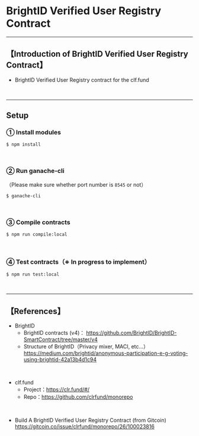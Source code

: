 # BrightID Verified User Registry Contract

***
## 【Introduction of BrightID Verified User Registry Contract】
- BrightID Verified User Registry contract for the clf.fund


&nbsp;

***

## Setup
### ① Install modules
```
$ npm install
```

<br>

### ② Run ganache-cli
（Please make sure whether port number is `8545` or not）
```
$ ganache-cli
```

<br>

### ③ Compile contracts
```
$ npm run compile:local
```

<br>

### ④ Test contracts（※ In progress to implement）
```
$ npm run test:local
```


&nbsp;

***

## 【References】
- BrightID
  - BrightID contracts (v4)：
https://github.com/BrightID/BrightID-SmartContract/tree/master/v4
  - Structure of BrightID（Privacy mixer, MACI, etc...）
https://medium.com/brightid/anonymous-participation-e-g-voting-using-brightid-42a13b4d1c94

<br>

- clf.fund 
  - Project：https://clr.fund/#/
  - Repo：https://github.com/clrfund/monorepo

<br>

- Build A BrightID Verified User Registry Contract (from Gitcoin)
https://gitcoin.co/issue/clrfund/monorepo/26/100023816 
